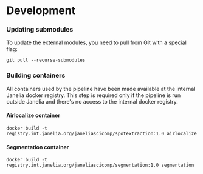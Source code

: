 # Development

### Updating submodules
To update the external modules, you need to pull from Git with a special flag:
```
git pull --recurse-submodules
```

### Building containers

All containers used by the pipeline have been made available at the internal Janelia docker registry.
This step is required only if the pipeline is run outside Janelia and there's no access to the internal docker registry.

#### Airlocalize container
```
docker build -t registry.int.janelia.org/janeliascicomp/spotextraction:1.0 airlocalize
```

#### Segmentation container
```
docker build -t registry.int.janelia.org/janeliascicomp/segmentation:1.0 segmentation
```

